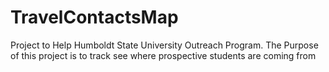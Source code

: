 # TravelContactsMap
Project to Help Humboldt State University Outreach Program.
The Purpose of this project is to track see where prospective students are coming from
